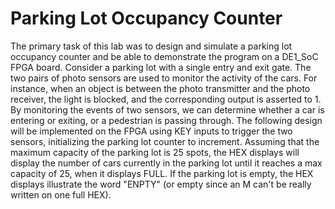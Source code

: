 # Parking Lot Occupancy Counter
The primary task of this lab was to design and simulate a parking lot occupancy counter and be able to demonstrate the program on a DE1_SoC FPGA board.
Consider a parking lot with a single entry and exit gate. The two pairs of photo sensors are used to monitor the activity of the cars. For instance, when an object is between the photo transmitter and the photo receiver, the light is blocked, and the corresponding output is asserted to 1. By monitoring the events of two sensors, we can determine whether a car is entering or exiting, or a pedestrian is passing through. 
The following design will be implemented on the FPGA using KEY inputs to trigger the two sensors, initializing the parking lot counter to increment. Assuming that the maximum capacity of the parking lot is 25 spots, the HEX displays will display the number of cars currently in the parking lot until it reaches a max capacity of 25, when it displays FULL. If the parking lot is empty, the HEX displays illustrate the word "ENPTY" (or empty since an M can't be really written on one full HEX). 
